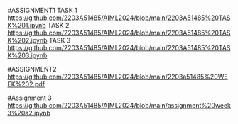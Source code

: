 #ASSIGNMENT1
TASK 1 https://github.com/2203A51485/AIML2024/blob/main/2203A51485%20TASK%201.ipynb
TASK 2 https://github.com/2203A51485/AIML2024/blob/main/2203A51485%20TASK%202.ipynb
TASK 3 https://github.com/2203A51485/AIML2024/blob/main/2203A51485%20TASK%203.ipynb


#ASSIGNMENT2
https://github.com/2203A51485/AIML2024/blob/main/2203a51485%20WEEK%202.pdf

#Assignment 3 
https://github.com/2203A51485/AIML2024/blob/main/assignment%20week3%20a2.ipynb
